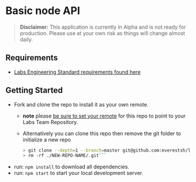 # Basic node API

> **Disclaimer:** This application is currently in Alpha and is not ready for
> production. Please use at your own risk as things will change almost daily.

## Requirements

- [Labs Engineering Standard requirements found here](https://labs.lambdaschool.com/topics/node-js/)

## Getting Started

- Fork and clone the repo to install it as your own remote.
  - **note** please [be sure to set your remote](https://help.github.jp/enterprise/2.11/user/articles/changing-a-remote-s-url/) for this repo to point to your Labs Team Repository.
  - Alternatively you can clone this repo then remove the git folder to initialize a new repo

    ```bash
    > git clone --depth=1 --branch=master git@github.com:everestsh/labsapinodestarter.git NEW-REPO-NAME
    > rm -rf ./NEW-REPO-NAME/.git```

- run: `npm install` to download all dependencies.
- run: `npm start` to start your local development server.
